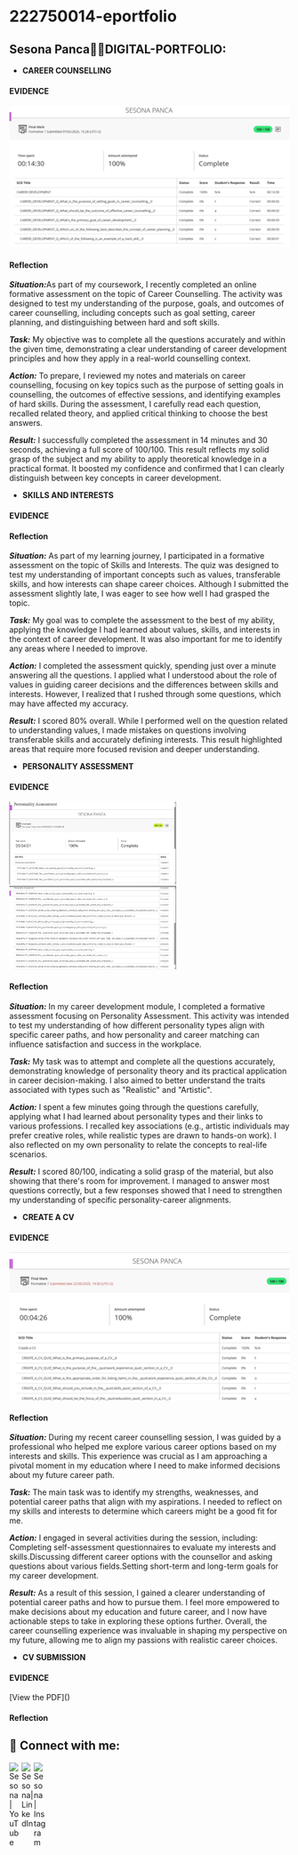 # 222750014-eportfolio



<h2> Sesona Panca👨‍💻DIGITAL-PORTFOLIO:</h2>

- <b>CAREER COUNSELLING </b>

<h4>EVIDENCE</h4>

![Career Counselling Evidence](https://github.com/222750014/222750014-eportfolio/blob/main/Career%20Counselling.png?raw=true)


<h4>Reflection</h4>
<p><b><i>Situation:</b></i>As part of my coursework, I recently completed an online formative assessment on the topic of Career Counselling. The activity was designed to test my understanding of the purpose, goals, and outcomes of career counselling, including concepts such as goal setting, career planning, and distinguishing between hard and soft skills. </p>

<p><b><i>Task:</b></i>
My objective was to complete all the questions accurately and within the given time, demonstrating a clear understanding of career development principles and how they apply in a real-world counselling context. </p>
  
<p><b><i>Action:</b></i>
To prepare, I reviewed my notes and materials on career counselling, focusing on key topics such as the purpose of setting goals in counselling, the outcomes of effective sessions, and identifying examples of hard skills. During the assessment, I carefully read each question, recalled related theory, and applied critical thinking to choose the best answers.
<p><b><i>Result:</b></i>
I successfully completed the assessment in 14 minutes and 30 seconds, achieving a full score of 100/100. This result reflects my solid grasp of the subject and my ability to apply theoretical knowledge in a practical format. It boosted my confidence and confirmed that I can clearly distinguish between key concepts in career development.</p>
  
- <b>SKILLS AND INTERESTS </b>

<h4>EVIDENCE</h4>

<h4>Reflection</h4>
<p><b><i>Situation:</b></i>
As part of my learning journey, I participated in a formative assessment on the topic of Skills and Interests. The quiz was designed to test my understanding of important concepts such as values, transferable skills, and how interests can shape career choices. Although I submitted the assessment slightly late, I was eager to see how well I had grasped the topic. </p>
<p><b><i>Task:</b></i>
My goal was to complete the assessment to the best of my ability, applying the knowledge I had learned about values, skills, and interests in the context of career development. It was also important for me to identify any areas where I needed to improve. </p>
<p><b><i>Action:</b></i>
I completed the assessment quickly, spending just over a minute answering all the questions. I applied what I understood about the role of values in guiding career decisions and the differences between skills and interests. However, I realized that I rushed through some questions, which may have affected my accuracy.</p>
<p><b><i>Result:</b></i>
I scored 80% overall. While I performed well on the question related to understanding values, I made mistakes on questions involving transferable skills and accurately defining interests. This result highlighted areas that require more focused revision and deeper understanding.</p>

- <b>PERSONALITY ASSESSMENT   </b>

<h4>EVIDENCE</h4>
<p float="left">
   <img src="https://github.com/222750014/222750014-eportfolio/blob/main/Personality%20Assessment.png?raw=true" width="300"/>
  <img src="https://github.com/222750014/222750014-eportfolio/blob/main/Screenshot%202025-05-22%20193742.png?raw=true" width="300"/>

</p>
<h4>Reflection</h4>
<p><b><i>Situation:</b></i>
In my career development module, I completed a formative assessment focusing on Personality Assessment. This activity was intended to test my understanding of how different personality types align with specific career paths, and how personality and career matching can influence satisfaction and success in the workplace.</p>
<p><b><i>Task:</b></i>
My task was to attempt and complete all the questions accurately, demonstrating knowledge of personality theory and its practical application in career decision-making. I also aimed to better understand the traits associated with types such as "Realistic" and "Artistic".</p>
<p><b><i>Action:</b></i>
I spent a few minutes going through the questions carefully, applying what I had learned about personality types and their links to various professions. I recalled key associations (e.g., artistic individuals may prefer creative roles, while realistic types are drawn to hands-on work). I also reflected on my own personality to relate the concepts to real-life scenarios.</p>
<p><b><i>Result:</b></i>
I scored 80/100, indicating a solid grasp of the material, but also showing that there's room for improvement. I managed to answer most questions correctly, but a few responses showed that I need to strengthen my understanding of specific personality-career alignments.</p>
  
- <b>CREATE A CV </b>


 <h4>EVIDENCE</h4>
 
![Create a CV Evidence](https://github.com/222750014/222750014-eportfolio/blob/main/Create%20a%20CV.png?raw=true)

 <h4>Reflection</h4>
<p><b><i>Situation:</b></i>
During my recent career counselling session, I was guided by a professional who helped me explore various career options based on my interests and skills. This experience was crucial as I am approaching a pivotal moment in my education where I need to make informed decisions about my future career path.</p>
<p><b><i>Task:</b></i>
The main task was to identify my strengths, weaknesses, and potential career paths that align with my aspirations. I needed to reflect on my skills and interests to determine which careers might be a good fit for me.</p>
<p><b><i>Action:</b></i>
I engaged in several activities during the session, including:
Completing self-assessment questionnaires to evaluate my interests and skills.Discussing different career options with the counsellor and asking questions about various fields.Setting short-term and long-term goals for my career development.</p>
<p><b><i>Result:</b></i>
As a result of this session, I gained a clearer understanding of potential career paths and how to pursue them. I feel more empowered to make decisions about my education and future career, and I now have actionable steps to take in exploring these options further.
Overall, the career counselling experience was invaluable in shaping my perspective on my future, allowing me to align my passions with realistic career choices.</p>

- <b>CV SUBMISSION  </b>


 <h4>EVIDENCE</h4>
[View the PDF]()

  <h4>Reflection</h4>





<h2> 🤳 Connect with me:</h2>

[<img align="left" alt="Sesona | YouTube" width="22px" src="https://cdn.jsdelivr.net/npm/simple-icons@v3/icons/youtube.svg" />][youtube]
[<img align="left" alt="Sesona| LinkedIn" width="22px" src="https://cdn.jsdelivr.net/npm/simple-icons@v3/icons/linkedin.svg" />][linkedin]
[<img align="left" alt="Sesona | Instagram" width="22px" src="https://cdn.jsdelivr.net/npm/simple-icons@v3/icons/instagram.svg" />][instagram]


[youtube]: https://www.youtube.com/@sonasiphosihle4424
[instagram]: https://www.instagram.com/sona_siphosihle/
[linkedin]: https://linkedin.com/in/222750014

<!--
**222750014/222750014-eportfolio** is a ✨ _special_ ✨ repository because its `README.md` (this file) appears on your GitHub profile.

Here are some ideas to get you started:

- 🔭 I’m currently working on ...
- 🌱 I’m currently learning ...
- 👯 I’m looking to collaborate on ...
- 🤔 I’m looking for help with ...
- 💬 Ask me about ...
- 📫 How to reach me: ...
- 😄 Pronouns: ...
- ⚡ Fun fact: ...
-->
